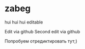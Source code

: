 zabeg
=====
hui hui hui
editable

Edit via github
Second edit via github

Попробуем отредиктировать тут;)
